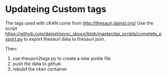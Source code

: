 # Updateing Custom tags

The tags used with cKAN come from http://thesauri.dainst.org/
Use the script https://github.com/dainst/iqvoc_skosxl/blob/master/dai_scripts/complete_export.py
to export thesauri data to thesauri.json.

Then:

1. use thesauri2tags.py to create a new pickle file
2. push the data to github
3. rebuild the ckan container
